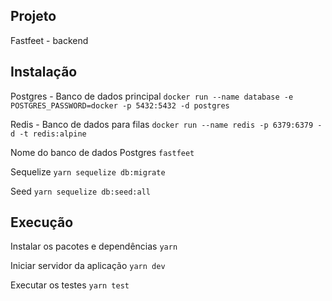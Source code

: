 ﻿## Projeto

Fastfeet - backend

## Instalação

Postgres - Banco de dados principal
`docker run --name database -e POSTGRES_PASSWORD=docker -p 5432:5432 -d postgres`

Redis - Banco de dados para filas
`docker run --name redis -p 6379:6379 -d -t redis:alpine`

Nome do banco de dados Postgres
`fastfeet`

Sequelize
`yarn sequelize db:migrate`

Seed
`yarn sequelize db:seed:all`

## **Execução**

Instalar os pacotes e dependências
`yarn`

Iniciar servidor da aplicação
`yarn dev`

Executar os testes
`yarn test`
